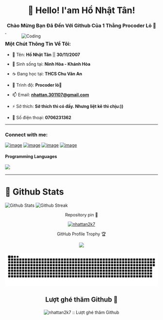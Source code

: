 <h1 align="center">👋 Hello! I'am Hồ Nhật Tân!</h1>
<h3 align="center">Chào Mừng Bạn Đã Đến Với Github Của 1 Thằng Procoder Lỏ 🐧</h3>

<img align="right" alt="Coding" width="400" src="https://www.techbabble.zone/content/images/2021/07/46207-programmer-1.gif" style="vertical-align:middle;margin:0px 50px">

<hr>

<h3 align="left"><b>Một Chút Thông Tin Về Tôi:</b></h3>

- 🔭 Tên: **Hồ Nhật Tân** || **30/11/2007**

- 🌁 Sinh sống tại: **Ninh Hòa - Khánh Hòa**

- ☕ Đang học tại: **THCS Chu Văn An**

- 🌱 Trình độ: **Procoder lỏ🐧**

- 📫 Email: **nhattan.301107@gmail.com**

- ⚡ Sở thích: **Sở thích thì có đấy. Nhưng liệt kê thì chịu:))**

- ️🎯 Số điện thoại: **0706231362**

<hr>

<h3 align="left">Connect with me:</h3>
<div align="left">
        
[![image](https://user-images.githubusercontent.com/100332598/161370700-9f9cd221-d63d-4487-a92c-43106b1ded9a.png)](https://github.com/nhattan2k7)
[![image](https://user-images.githubusercontent.com/100332598/161090489-114fa978-c4bc-4f8d-a135-064c7a6ba681.png)](https://www.instagram.com/hnhattan3011)
[![image](https://user-images.githubusercontent.com/100332598/161090027-e6536842-8221-43e4-9bfd-d7cd860c3b93.png)](mailto:nhattan.301107@gmail.com)
[![image](https://user-images.githubusercontent.com/100332598/161089652-1af8a6b0-dba5-4270-8962-2b178527d6bc.png)](https://www.facebook.com/profile.php?id=100077529039506)

<div>
<h4>Programming Languages</h4>
<p>
  <img src="https://img.shields.io/badge/JavaScript-F7DF1E?style=for-the-badge&logo=javascript&logoColor=black">
</p>
<hr>

# 📝 Github Stats

<img src="https://github-readme-stats.vercel.app/api?username=nhattan2k7&include_all_commits=true&count_private=true&show_icons=true&custom_title=nhattan2k7&line_height=20&title_color=7A7ADB&icon_color=2234AE&text_color=D3D3D3&bg_color=0,000000,130F40" alt = "Github Stats" >
<img src="https://github-readme-streak-stats.herokuapp.com?user=nhattan2k7&theme=tokyonight&date_format=M%20j%5B%2C%20Y%5D" alt = "Github Streak" >

	
<p align="center">Repository pin 📌</p>

<p align="center">	
<a href="https://github.com/nhattan2k7/Huongdanchaybot">
	<img src="https://github-readme-stats.vercel.app/api/pin/?username=nhattan2k7&repo=Huongdanchaybot&theme=tokyonight" alt="nhattan2k7" />
</a>
	
<p align="center">GitHub Profile Trophy 🏆</p>

<p align='center'>
<img src="https://github-profile-trophy.vercel.app/?username=nhattan2k7&theme=tokyonight&row=2&column=4">
</p>

<p align='center'>
<img src="https://github.com/nhattan2k7/Snake/blob/main/github-contribution-grid-snake.svg">
</p>

## <p align="center">Lượt ghé thăm Github :eyes:</p>

<p align="center"><img src="https://profile-counter.glitch.me/{nhattan2k7}/count.svg" alt="nhattan2k7 :: Lượt ghé thăm Github" /></p>
